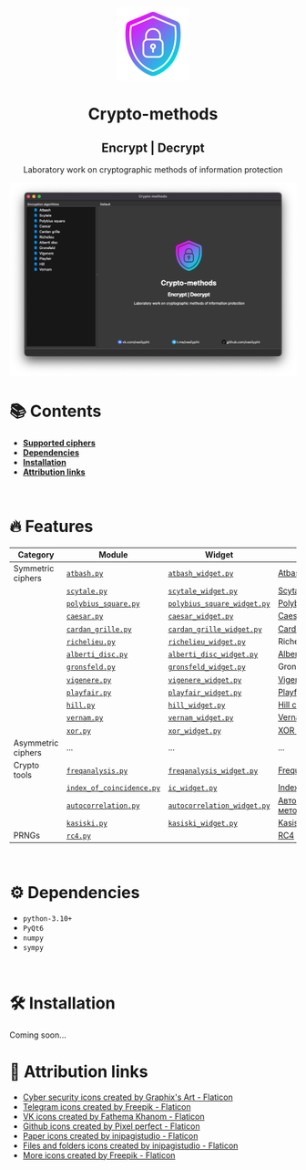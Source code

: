 <p align="center">
    <img src="/resources/crypto-methods.png" alt="preview" height="128" width="128">
</p>
<div>
    <h1 align="center">Crypto-methods</h1>
    <h2 align="center">Encrypt | Decrypt</h2>
    <p align="center">Laboratory work on cryptographic methods of information protection</p>
</div>

![image-app](/resources/screenshots/image-app.png)


# :books: Contents

- [**Supported ciphers**](#fire-features)
- [**Dependencies**](#gear-dependencies)
- [**Installation**](#hammer_and_wrench-installation)
- [**Attribution links**](#link-attribution-links)

<br>

# :fire: Features


| Category           | Module                                                                 | Widget                                                                                        | Description                                                                        |
|--------------------|------------------------------------------------------------------------|-----------------------------------------------------------------------------------------------|------------------------------------------------------------------------------------|
| Symmetric ciphers  | [`atbash.py`](/src/crypto/symmetric/atbash.py)                         | [`atbash_widget.py`](/src/gui/symmetric/atbash/atbash_widget.py)                              | [Atbash cipher](https://en.wikipedia.org/wiki/Atbash)                              |
|                    | [`scytale.py`](/src/crypto/symmetric/scytale.py)                       | [`scytale_widget.py`](/src/gui/symmetric/scytale/scytale_widget.py)                           | [Scytale cipher](https://en.wikipedia.org/wiki/Scytale)                            |
|                    | [`polybius_square.py`](/src/crypto/symmetric/polybius_square.py)       | [`polybius_square_widget.py`](/src/gui/symmetric/polybius_square/polybius_square_widget.py)   | [Polybius square](https://en.wikipedia.org/wiki/Polybius_square)                   |
|                    | [`caesar.py`](/src/crypto/symmetric/caesar.py)                         | [`caesar_widget.py`](/src/gui/symmetric/caesar/caesar_widget.py)                              | [Caesar cipher](https://en.wikipedia.org/wiki/Caesar_cipher)                       |
|                    | [`cardan_grille.py`](/src/crypto/symmetric/cardan_grille.py)           | [`cardan_grille_widget.py`](/src/gui/symmetric/cardan_grille/cardan_grille_widget.py)         | [Cardan grille](https://en.wikipedia.org/wiki/Cardan_grille)                       |
|                    | [`richelieu.py`](/src/crypto/symmetric/richelieu.py)                   | [`richelieu_widget.py`](/src/gui/symmetric/richelieu/richelieu_widget.py)                     | Richelieu cipher                                                                   |
|                    | [`alberti_disc.py`](/src/crypto/symmetric/alberti_disc.py)             | [`alberti_disc_widget.py`](/src/gui/symmetric/alberti_disc/alberti_disc_widget.py)            | [Alberti cipher](https://en.wikipedia.org/wiki/Alberti_cipher)                     |
|                    | [`gronsfeld.py`](/src/crypto/symmetric/gronsfeld.py)                   | [`gronsfeld_widget.py`](/src/gui/symmetric/gronsfeld/gronsfeld_widget.py)                     | Gronsfeld cipher                                                                   |
|                    | [`vigenere.py`](/src/crypto/symmetric/vigenere.py)                     | [`vigenere_widget.py`](/src/gui/symmetric/vigenere/vigenere_widget.py)                        | [Vigenère cipher](https://en.wikipedia.org/wiki/Vigen%C3%A8re_cipher)              |
|                    | [`playfair.py`](/src/crypto/symmetric/playfair.py)                     | [`playfair_widget.py`](/src/gui/symmetric/playfair/playfair_widget.py)                        | [Playfair cipher](https://en.wikipedia.org/wiki/Playfair_cipher)                   |
|                    | [`hill.py`](/src/crypto/symmetric/hill.py)                             | [`hill_widget.py`](/src/gui/symmetric/hill/hill_widget.py)                                    | [Hill cipher](https://en.wikipedia.org/wiki/Hill_cipher)                           |
|                    | [`vernam.py`](/src/crypto/symmetric/vernam.py)                         | [`vernam_widget.py`](/src/gui/symmetric/vernam/vernam_widget.py)                              | [Vernam cipher](https://en.wikipedia.org/wiki/One-time_pad)                        |
|                    | [`xor.py`](/src/crypto/symmetric/xor.py)                               | [`xor_widget.py`](/src/gui/symmetric/xor/xor_widget.py)                                       | [XOR cipher](https://en.wikipedia.org/wiki/XOR_cipher)                             |
| Asymmetric ciphers | ...                                                                    | ...                                                                                           | ...                                                                                |
| Crypto tools       | [`freqanalysis.py`](/src/crypto/tools/freqanalysis.py)                 | [`freqanalysis_widget.py`](/src/gui/cryptotools/freqanalysis/freqanalysis_widget.py)          | [Frequency analysis](https://en.wikipedia.org/wiki/Frequency_analysis)             |
|                    | [`index_of_coincidence.py`](/src/crypto/tools/index_of_coincidence.py) | [`ic_widget.py`](/src/gui/cryptotools/index_of_coincidence/ic_widget.py)                      | [Index of coincidence](https://en.wikipedia.org/wiki/Index_of_coincidence)         |
|                    | [`autocorrelation.py`](/src/crypto/tools/autocorrelation.py)           | [`autocorrelation_widget.py`](/src/gui/cryptotools/autocorrelation/autocorrelation_widget.py) | [Автокорреляционный метод](https://ru.wikipedia.org/wiki/Автокорреляционный_метод) |
|                    | [`kasiski.py`](/src/crypto/tools/kasiski.py)                           | [`kasiski_widget.py`](/src/gui/cryptotools/kasiski/kasiski_widget.py)                         | [Kasiski examination](https://en.wikipedia.org/wiki/Kasiski_examination)           |
| PRNGs              | [`rc4.py`](/src/crypto/prngs/rc4.py)                                   |                                                                                               | [RC4](https://en.wikipedia.org/wiki/RC4)                                           |

<br>

# :gear: Dependencies

- `python-3.10+`
- `PyQt6`
- `numpy`
- `sympy`

<br>

# :hammer_and_wrench: Installation

Coming soon...

# :link: Attribution links

- <a href="https://www.flaticon.com/free-icons/cyber-security" title="cyber security icons">Cyber security icons created by Graphix's Art - Flaticon</a>
- <a href="https://www.flaticon.com/free-icons/telegram" title="telegram icons">Telegram icons created by Freepik - Flaticon</a>
- <a href="https://www.flaticon.com/free-icons/vk" title="VK icons">VK icons created by Fathema Khanom - Flaticon</a>
- <a href="https://www.flaticon.com/free-icons/github" title="github icons">Github icons created by Pixel perfect - Flaticon</a>
- <a href="https://www.flaticon.com/free-icons/paper" title="paper icons">Paper icons created by inipagistudio - Flaticon</a>
- <a href="https://www.flaticon.com/free-icons/files-and-folders" title="files and folders icons">Files and folders icons created by inipagistudio - Flaticon</a>
- <a href="https://www.flaticon.com/free-icons/more" title="more icons">More icons created by Freepik - Flaticon</a>
